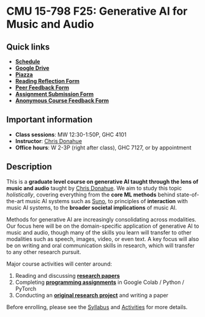 # CMU 15-798 F25: Generative AI for Music and Audio

## Quick links

- [**Schedule**](https://docs.google.com/spreadsheets/d/12Kafr6aprZ4euIV9A94T6k2lGxY6Tak4X1Se9j-9NcI)
- [**Google Drive**](https://drive.google.com/drive/u/0/folders/1NHGBA5EsAI_qbtvE_qUWwPInoPYwCVK7)
- [**Piazza**](https://piazza.com/cmu/fall2025/15798)
- [**Reading Reflection Form**](https://forms.gle/X1utGvYQXzdfkupv8)
- [**Peer Feedback Form**](https://forms.gle/7ETaHrwV2UU3jxpC9)
- [**Assignment Submission Form**](https://forms.gle/BUuyipeayt8ZwrJR8)
- [**Anonymous Course Feedback Form**](https://forms.gle/7918wxczytxWu67G9)

## Important information

- **Class sessions**: MW 12:30-1:50P, GHC 4101
- **Instructor**: [Chris Donahue](https://chrisdonahue.com)
- **Office hours**: W 2-3P (right after class), GHC 7127, or by appointment

## Description

This is a **graduate level course on generative AI taught through the lens of music and audio** taught by [Chris Donahue](https://chrisdonahue.com). We aim to study this topic _holistically_, covering everything from the **core ML methods** behind state-of-the-art music AI systems such as [Suno](https://suno.com), to principles of **interaction** with music AI systems, to the **broader societal implications** of music AI.

Methods for generative AI are increasingly consolidating across modalities. Our focus here will be on the domain-specific application of generative AI to music and audio, though many of the skills you learn will transfer to other modalities such as speech, images, video, or even text. A key focus will also be on writing and oral communication skills in research, which will transfer to any other research pursuit.

Major course activities will center around:

1. Reading and discussing [**research papers**](./schedule)
1. Completing [**programming assignments**](./activities#programming-assignments) in Google Colab / Python / PyTorch
1. Conducting an [**original research project**](./activities/final) and writing a paper

Before enrolling, please see the [Syllabus](./syllabus) and [Activities](./activities) for more details.
